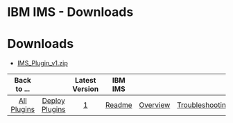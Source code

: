 
IBM IMS - Downloads
===================

# Downloads

- [IMS_Plugin_v1.zip](https://raw.githubusercontent.com/UrbanCode/IBM-UCD-PLUGINS/main/files/IMSz/IMS_Plugin_v1.zip)

|Back to ...||Latest Version|IBM IMS |||||
| :---: | :---: | :---: | :---: | :---: | :---: | :---: | :---: |
|[All Plugins](../../index.md)|[Deploy Plugins](../README.md)|[1](https://raw.githubusercontent.com/UrbanCode/IBM-UCD-PLUGINS/main/files/IMSz/IMS_Plugin_v1.zip)|[Readme](README.md)|[Overview](overview.md)|[Troubleshooting](troubleshooting.md)|[Usage](usage.md)|[Steps](steps.md)|
